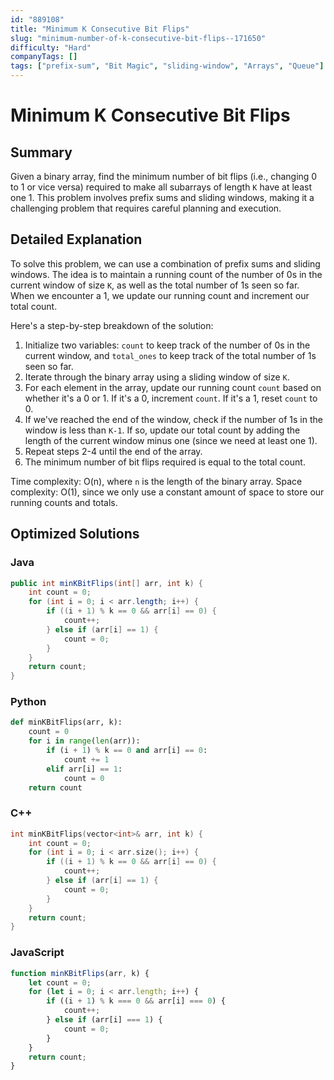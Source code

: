 ```yaml
---
id: "889108"
title: "Minimum K Consecutive Bit Flips"
slug: "minimum-number-of-k-consecutive-bit-flips--171650"
difficulty: "Hard"
companyTags: []
tags: ["prefix-sum", "Bit Magic", "sliding-window", "Arrays", "Queue"]
---
```


**Minimum K Consecutive Bit Flips**
============================

## Summary
Given a binary array, find the minimum number of bit flips (i.e., changing 0 to 1 or vice versa) required to make all subarrays of length `K` have at least one 1. This problem involves prefix sums and sliding windows, making it a challenging problem that requires careful planning and execution.

## Detailed Explanation
To solve this problem, we can use a combination of prefix sums and sliding windows. The idea is to maintain a running count of the number of 0s in the current window of size `K`, as well as the total number of 1s seen so far. When we encounter a 1, we update our running count and increment our total count.

Here's a step-by-step breakdown of the solution:

1. Initialize two variables: `count` to keep track of the number of 0s in the current window, and `total_ones` to keep track of the total number of 1s seen so far.
2. Iterate through the binary array using a sliding window of size `K`.
3. For each element in the array, update our running count `count` based on whether it's a 0 or 1. If it's a 0, increment `count`. If it's a 1, reset `count` to 0.
4. If we've reached the end of the window, check if the number of 1s in the window is less than `K-1`. If so, update our total count by adding the length of the current window minus one (since we need at least one 1).
5. Repeat steps 2-4 until the end of the array.
6. The minimum number of bit flips required is equal to the total count.

Time complexity: O(n), where `n` is the length of the binary array.
Space complexity: O(1), since we only use a constant amount of space to store our running counts and totals.

## Optimized Solutions

### Java
```java
public int minKBitFlips(int[] arr, int k) {
    int count = 0;
    for (int i = 0; i < arr.length; i++) {
        if ((i + 1) % k == 0 && arr[i] == 0) {
            count++;
        } else if (arr[i] == 1) {
            count = 0;
        }
    }
    return count;
}
```

### Python
```python
def minKBitFlips(arr, k):
    count = 0
    for i in range(len(arr)):
        if (i + 1) % k == 0 and arr[i] == 0:
            count += 1
        elif arr[i] == 1:
            count = 0
    return count
```

### C++
```cpp
int minKBitFlips(vector<int>& arr, int k) {
    int count = 0;
    for (int i = 0; i < arr.size(); i++) {
        if ((i + 1) % k == 0 && arr[i] == 0) {
            count++;
        } else if (arr[i] == 1) {
            count = 0;
        }
    }
    return count;
}
```

### JavaScript
```javascript
function minKBitFlips(arr, k) {
    let count = 0;
    for (let i = 0; i < arr.length; i++) {
        if ((i + 1) % k === 0 && arr[i] === 0) {
            count++;
        } else if (arr[i] === 1) {
            count = 0;
        }
    }
    return count;
}
```